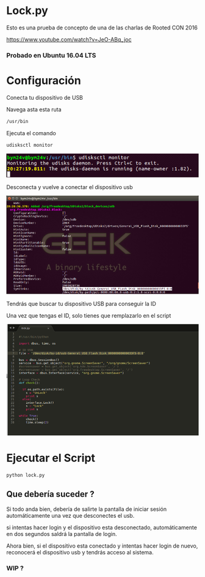 # Lock.py

Esto es una prueba de concepto de una de las charlas de Rooted CON 2016

https://www.youtube.com/watch?v=JeO-ABq_joc


### Probado en Ubuntu 16.04 LTS


# Configuración

Conecta tu dispositivo de USB

Navega asta esta ruta

```bash
/usr/bin
  ```
Ejecuta el comando 

```bash
udisksctl monitor
 ```
 ![alt tag](https://github.com/Bym24v/Lock/blob/master/img/monitor1.png)
 
Desconecta y vuelve a conectar el dispositivo usb

![alt tag](https://github.com/Bym24v/Lock/blob/master/img/monitor2.png)

Tendrás que buscar tu dispositivo USB para conseguir la ID

Una vez que tengas el ID, solo tienes que remplazarlo en el script

![alt tag](https://github.com/Bym24v/Lock/blob/master/img/script.png)

# Ejecutar el Script

```bash
python lock.py
  ```

## Que debería suceder ?

Si todo anda bien, debería de salirte la pantalla de iniciar sesión automáticamente una vez que desconectes el usb.

si intentas hacer login y el dispositivo esta desconectado, automáticamente 
en dos segundos saldrá la pantalla de login.

Ahora bien, si el dispositivo esta conectado y intentas hacer login de nuevo, reconocerá el dispositivo usb y tendrás acceso al sistema.


### WIP ? 